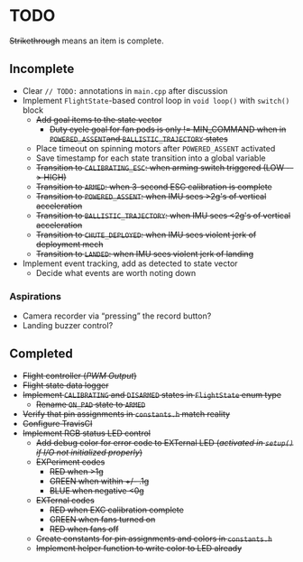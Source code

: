 # TODO

~~Strikethrough~~ means an item is complete.

## Incomplete

- Clear `// TODO:` annotations in `main.cpp` after discussion
- Implement `FlightState`-based control loop in `void loop()` with `switch()` block
  - ~~Add goal items to the state vector~~
    - ~~Duty cycle goal for fan pods is only != MIN_COMMAND when in `POWERED_ASSENT`and `BALLISTIC_TRAJECTORY` states~~
  - Place timeout on spinning motors after `POWERED_ASSENT` activated
  - Save timestamp for each state transition into a global variable
  - ~~Transition to `CALIBRATING_ESC`: when arming switch triggered (LOW --> HIGH)~~
  - ~~Transition to `ARMED`: when 3-second ESC calibration is complete~~
  - ~~Transition to `POWERED_ASSENT`: when IMU sees >2g's of vertical acceleration~~
  - ~~Transition to `BALLISTIC_TRAJECTORY`: when IMU sees <2g's of vertical acceleration~~
  - ~~Transition to `CHUTE_DEPLOYED`: when IMU sees violent jerk of deployment mech~~
  - ~~Transition to `LANDED`: when IMU sees violent jerk of landing~~
- Implement event tracking, add as detected to state vector
  - Decide what events are worth noting down

### Aspirations

- Camera recorder via “pressing” the record button?
- Landing buzzer control?

## Completed

- ~~Flight controller (*PWM Output*)~~
- ~~Flight state data logger~~
- ~~Implement `CALIBRATING` and `DISARMED` states in `FlightState` enum type~~
  - ~~Rename `ON_PAD` state to `ARMED`~~
- ~~Verify that pin assignments in `constants.h` match reality~~
- ~~Configure TravisCI~~
- ~~Implement RGB status LED control~~
  - ~~Add debug color for error code to EXTernal LED (*activated in `setup()` if I/O not initialized properly*)~~
  - ~~EXPeriment codes~~
    - ~~RED when >1g~~
    - ~~GREEN when within +/- .1g~~
    - ~~BLUE when negative <0g~~
  - ~~EXTernal codes~~
    - ~~RED when EXC calibration complete~~
    - ~~GREEN when fans turned on~~
    - ~~RED when fans off~~
  - ~~Create constants for pin assignments and colors in `constants.h`~~
  - ~~Implement helper function to write color to LED already~~
